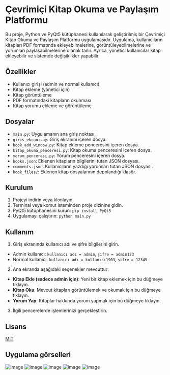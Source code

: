 # Çevrimiçi Kitap Okuma ve Paylaşım Platformu

Bu proje, Python ve PyQt5 kütüphanesi kullanılarak geliştirilmiş bir Çevrimiçi Kitap Okuma ve Paylaşım Platformu uygulamasıdır. Uygulama, kullanıcıların kitapları PDF formatında ekleyebilmelerine, görüntüleyebilmelerine ve yorumları paylaşabilmelerine olanak tanır. Ayrıca, yönetici kullanıcılar kitap ekleyebilir ve sistemde değişiklikler yapabilir.

## Özellikler

- Kullanıcı girişi (admin ve normal kullanıcı)
- Kitap ekleme (yönetici için)
- Kitap görüntüleme
- PDF formatındaki kitapların okunması
- Kitap yorumu ekleme ve görüntüleme

## Dosyalar

- `main.py`: Uygulamanın ana giriş noktası.
- `giris_ekranı.py`: Giriş ekranını içeren dosya.
- `book_add_window.py`: Kitap ekleme penceresini içeren dosya.
- `kitap_okuma_penceresi.py`: Kitap okuma penceresini içeren dosya.
- `yorum_penceresi.py`: Yorum penceresini içeren dosya.
- `books.json`: Eklenen kitapların bilgilerini tutan JSON dosyası.
- `comments.json`: Kullanıcıların yazdığı yorumları tutan JSON dosyası.
- `book_files/`: Eklenen kitap dosyalarının depolandığı klasör.

## Kurulum

1. Projeyi indirin veya klonlayın.
2. Terminal veya komut isteminden proje dizinine gidin.
3. PyQt5 kütüphanesini kurun: `pip install PyQt5`
4. Uygulamayı çalıştırın: `python main.py`

## Kullanım

1. Giriş ekranında kullanıcı adı ve şifre bilgilerini girin.
  - Admin kullanıcı: `kullanıcı adı = admin`, `şifre = admin123`
  - Normal kullanıcı: `kullanıcı adı = kullanıcı1903`, `şifre = 12345`
2. Ana ekranda aşağıdaki seçenekler mevcuttur:
  - **Kitap Ekle (sadece admin için)**: Yeni bir kitap eklemek için bu düğmeye tıklayın.
  - **Kitap Oku**: Mevcut kitapları görüntülemek ve okumak için bu düğmeye tıklayın.
  - **Yorum Yap**: Kitaplar hakkında yorum yapmak için bu düğmeye tıklayın.
3. İlgili pencerelerde işlemlerinizi gerçekleştirin.

## Lisans

[MIT](https://choosealicense.com/licenses/mit/)

## Uygulama görselleri

![image](https://github.com/Omercoskun77/PyQt5-Projeleri/assets/167522812/dc5b8976-c7cf-43e3-9102-761c451610ba)
![image](https://github.com/Omercoskun77/PyQt5-Projeleri/assets/167522812/98923bdd-0c20-4004-afcd-a7d740c7107f)
![image](https://github.com/Omercoskun77/PyQt5-Projeleri/assets/167522812/1d818d00-f086-4bde-8029-0baaa32430f7)
![image](https://github.com/Omercoskun77/PyQt5-Projeleri/assets/167522812/d0be3565-cf50-4474-a3ea-0667afbf846b)
![image](https://github.com/Omercoskun77/PyQt5-Projeleri/assets/167522812/da1ca1d6-2f86-4185-8545-7b533484c6e8)
